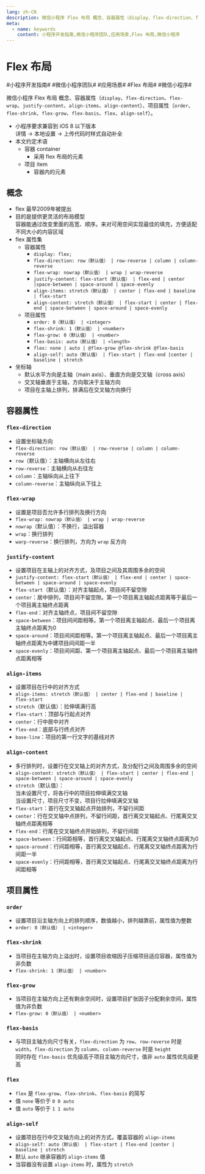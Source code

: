 ```yaml
---
lang: zh-CN
description: 微信小程序 Flex 布局 概念、容器属性（display、flex-direction、flex-wrap、justify-content、align-items、align-content）、项目属性（order、flex-shrink、flex-grow、flex-basis、flex、align-self）。
meta:
  - name: keywords
    content: 小程序开发指南,微信小程序团队,应用场景,Flex 布局,微信小程序
---
```


# Flex 布局

\#小程序开发指南#
\#微信小程序团队#
\#应用场景#
\#Flex 布局#
\#微信小程序#

微信小程序 Flex 布局 概念、容器属性（`display`、`flex-direction`、`flex-wrap`、`justify-content`、`align-items`、`align-content`）、项目属性（`order`、`flex-shrink`、`flex-grow`、`flex-basis`、`flex`、`align-self`）。

* 小程序要求兼容到 iOS 8 以下版本  
  详情 -> 本地设置 -> 上传代码时样式自动补全
* 本文约定术语
  * 容器 container
    * 采用 flex 布局的元素
  * 项目 item
    * 容器内的元素

## 概念

* flex 最早2009年被提出
* 目的是提供更灵活的布局模型  
  容器能通过改变里面的高宽、顺序。来对可用空间实现最佳的填充，方便适配不同大小的内容区域
* flex 属性集
  * 容器属性
    * `display: flex;`
    * `flex-direction: row（默认值） | row-reverse | column | column-reverse`
    * `flex-wrap: nowrap（默认值） | wrap | wrap-reverse`
    * `justify-content: flex-start（默认值） | flex-end | center |space-between | space-around | space-evenly`
    * `align-items: stretch（默认值） | center | flex-end | baseline | flex-start`
    * `align-content: stretch（默认值） | flex-start | center | flex-end | space-between | space-around | space-evenly`
  * 项目属性
    * `order: 0（默认值） | <integer>`
    * `flex-shrink: 1（默认值） | <number>`
    * `flex-grow: 0（默认值） | <number>`
    * `flex-basis: auto（默认值） | <length>`
    * `flex: none | auto | @flex-grow @flex-shrink @flex-basis`
    * `align-self: auto（默认值） | flex-start | flex-end |center | baseline | stretch`
* 坐标轴
  * 默认水平方向是主轴（main axis）、垂直方向是交叉轴（cross axis）
  * 交叉轴垂直于主轴，方向取决于主轴方向
  * 项目在主轴上排列，排满后在交叉轴方向换行

## 容器属性

### `flex-direction`

* 设置坐标轴方向
* `flex-direction: row（默认值） | row-reverse | column | column-reverse`
* `row`（默认值）：主轴横向从左往右
* `row-reverse`：主轴横向从右往左
* `column`：主轴纵向从上往下
* `column-reverse`：主轴纵向从下往上

### `flex-wrap`

* 设置是项目否允许多行排列及换行方向
* `flex-wrap: nowrap（默认值） | wrap | wrap-reverse`
* `nowrap`（默认值）：不换行，溢出容器
* `wrap`：换行排列
* `warp-reverse`：换行排列，方向为 `wrap` 反方向

### `justify-content`

* 设置项目在主轴上的对齐方式，及项目之间及其周围多余的空间
* `justify-content: flex-start（默认值） | flex-end | center | space-between | space-around | space-evenly`
* `flex-start`（默认值）：对齐主轴起点，项目间不留空隙
* `center`：居中排列，项目间不留空隙。第一个项目离主轴起点距离等于最后一个项目离主轴终点距离
* `flex-end`：对齐主轴终点，项目间不留空隙
* `space-between`：项目间间距相等。第一个项目离主轴起点、最后一个项目离主轴终点距离为0
* `space-around`：项目间间距相等。第一个项目离主轴起点、最后一个项目离主轴终点距离为中建项目间间距一半
* `space-evenly`：项目间间距、第一个项目离主轴起点、最后一个项目离主轴终点距离相等

### `align-items`

* 设置项目在行中的对齐方式
* `align-items: stretch（默认值） | center | flex-end | baseline | flex-start`
* `stretch`（默认值）：拉伸填满行高
* `flex-start`：顶部与行起点对齐
* `center`：行中居中对齐
* `flex-end`：底部与行终点对齐
* `base-line`：项目的第一行文字的基线对齐

### `align-content`

* 多行排列时，设置行在交叉轴上的对齐方式，及分配行之间及周围多余的空间
* `align-content: stretch（默认值） | flex-start | center | flex-end | space-between | space-around | space-evenly`
* `stretch`（默认值）：  
  当未设置尺寸，将各行中的项目拉伸填满交叉轴  
  当设置尺寸，项目尺寸不变，项目行拉伸填满交叉轴
* `flex-start`：首行在交叉轴起点开始排列，不留行间距
* `center`：行在交叉轴中点排列，不留行间距，首行离交叉轴起点、行尾离交叉轴终点距离相等
* `flex-end`：行尾在交叉轴终点开始排列，不留行间距
* `space-between`：行间距相等，首行离交叉轴起点、行尾离交叉轴终点距离为0
* `space-around`：行间距相等，首行离交叉轴起点、行尾离交叉轴终点距离为行间距一半
* `space-evenly`：行间距相等，首行离交叉轴起点、行尾离交叉轴终点距离为行间距相等

## 项目属性

### `order`

* 设置项目沿主轴方向上的排列顺序，数值越小，排列越靠前，属性值为整数
* `order: 0（默认值） | <integer>`

### `flex-shrink`

* 当项目在主轴方向上溢出时，设置项目收缩因子压缩项目适应容器，属性值为非负数
* `flex-shrink: 1（默认值） | <number>`

### `flex-grow`

* 当项目在主轴方向上还有剩余空间时，设置项目扩张因子分配剩余空间，属性值为非负数
* `flex-grow: 0（默认值） | <number>`

### `flex-basis`

* 与项目主轴方向尺寸有关，`flex-direction` 为 `row`、`row-reverse` 时是 `width`，`flex-direction` 为 `column`、`column-reverse` 时是 `height`  
  同时存在 `flex-basis` 优先级高于项目主轴方向尺寸，值非 `auto` 属性优先级更高

### `flex`

* `flex` 是 `flex-grow`、`flex-shrink`、`flex-basis` 的简写
* 值 `none` 等价于 `0 0 auto`
* 值 `auto` 等价于 `1 1 auto`

### `align-self`

* 设置项目在行中交叉轴方向上的对齐方式，覆盖容器的 `align-items`
* `align-self: auto（默认值） | flex-start | flex-end |center | baseline | stretch`
* 默认 `auto` 继承容器的 `align-items` 值
* 当容器没有设置 `align-items` 时，属性为 `stretch`